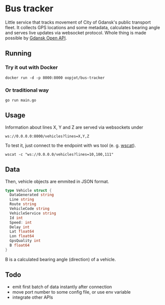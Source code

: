 # Bus tracker
Little service that tracks movement of City of Gdansk's 
public transport fleet. It collects GPS locations and some metadata, calculates
bearing angle and serves live updates via websocket protocol.
Whole thing is made possible by [Gdansk Open API](https://ckan.multimediagdansk.pl/dataset/tristar/resource/0683c92f-7241-4698-bbcc-e348ee355076).

## Running
### Try it out with Docker
```console
docker run -d -p 8000:8000 oopjot/bus-tracker
```
### Or traditional way
```console
go run main.go
```

## Usage
Information about lines X, Y and Z are served via websockets under
```console
ws://0.0.0.0:8000/vehicles?lines=X,Y,Z
```
To test it, just connect to the endpoint with ws tool (e. g. [wscat](https://github.com/websockets/wscat)).
```console
wscat -c "ws://0.0.0.0/vehicles?lines=10,100,111"
```

## Data
Then, vehicle objects are emmited in JSON format.
```go
type Vehicle struct {
  DataGenerated string
  Line string
  Route string
  VehicleCode string
  VehicleService string
  Id int
  Speed: int 
  Delay int
  Lat float64
  Lon float64
  GpsQuality int
  B float64
}
```
B is a calculated bearing angle (direction) of a vehicle.

## Todo
- emit first batch of data instantly after connection
- move port number to some config file, or use env variable
- integrate other APIs


